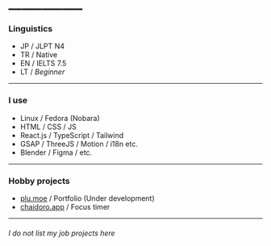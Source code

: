# ___________
### Linguistics
- JP / JLPT N4
- TR / Native
- EN / IELTS 7.5
- LT / *Beginner*
---
### I use
- Linux / Fedora (Nobara)
- HTML / CSS / JS
- React.js / TypeScript / Tailwind
- GSAP / ThreeJS / Motion / i18n etc.
- Blender / Figma / etc.
---
### Hobby projects
-  [plu.moe](https://plu.moe/) / Portfolio (Under development)
-  [chaidoro.app](https://ch.chainet.dev/) / Focus timer
--- 
###### *I do not list my job projects here*
